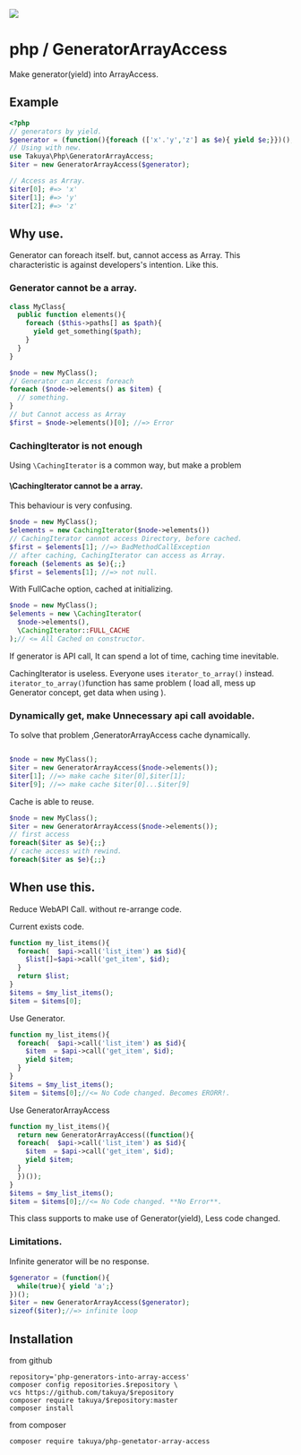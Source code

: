 ![](https://github.com/takuya/php-generators-into-array-access/workflows/main/badge.svg)


# php / GeneratorArrayAccess

Make generator(yield) into ArrayAccess.

## Example

```php
<?php
// generators by yield.
$generator = (function(){foreach (['x'.'y','z'] as $e){ yield $e;}})();
// Using with new.
use Takuya\Php\GeneratorArrayAccess;
$iter = new GeneratorArrayAccess($generator);

// Access as Array. 
$iter[0]; #=> 'x'
$iter[1]; #=> 'y'
$iter[2]; #=> 'z'
```

## Why use.

Generator can foreach itself. but, cannot access as Array. This characteristic is against developers's intention. Like this.

### Generator cannot be a array. 
```php
class MyClass{
  public function elements(){
    foreach ($this->paths[] as $path){
      yield get_something($path);
    }
  }
}

$node = new MyClass();
// Generator can Access foreach
foreach ($node->elements() as $item) {
  // something.    
}
// but Cannot access as Array
$first = $node->elements()[0]; //=> Error
```

### CachingIterator is not enough

Using `\CachingIterator` is a common way, but make a problem
#### \CachingIterator cannot be a array.

This behaviour is very confusing.

```php
$node = new MyClass();
$elements = new CachingIterator($node->elements())
// CachingIterator cannot access Directory, before cached.
$first = $elements[1]; //=> BadMethodCallException
// after caching, CachingIterator can access as Array.
foreach ($elements as $e){;;}
$first = $elements[1]; //=> not null.
```

With FullCache option, cached at initializing.

```php
$node = new MyClass();
$elements = new \CachingIterator(
  $node->elements(),
  \CachingIterator::FULL_CACHE
);// <= All Cached on constructor.
```

If generator is API call, It can spend a lot of time, caching time inevitable.

CachingIterator is useless. Everyone uses `iterator_to_array()` instead.
`iterator_to_array()`function has same problem ( load all, mess up Generator concept, get data when using ).

### Dynamically get, make Unnecessary api call avoidable.

To solve that problem ,GeneratorArrayAccess cache dynamically.
```php

$node = new MyClass();
$iter = new GeneratorArrayAccess($node->elements());
$iter[1]; //=> make cache $iter[0],$iter[1];
$iter[9]; //=> make cache $iter[0]...$iter[9]
```

Cache is able to reuse.
```php
$node = new MyClass();
$iter = new GeneratorArrayAccess($node->elements());
// first access 
foreach($iter as $e){;;}
// cache access with rewind.
foreach($iter as $e){;;}
```

## When use this.

Reduce WebAPI Call. without re-arrange code.

Current exists code.
```php
function my_list_items(){
  foreach(  $api->call('list_item') as $id){
    $list[]=$api->call('get_item', $id);
  }
  return $list;
}
$items = $my_list_items();
$item = $items[0];
```
Use Generator.
```php
function my_list_items(){
  foreach(  $api->call('list_item') as $id){
    $item  = $api->call('get_item', $id);
    yield $item;
  }
}
$items = $my_list_items();
$item = $items[0];//<= No Code changed. Becomes ERORR!. 
```
Use GeneratorArrayAccess
```php
function my_list_items(){
  return new GeneratorArrayAccess((function(){
  foreach(  $api->call('list_item') as $id){
    $item  = $api->call('get_item', $id);
    yield $item;
  }  
  })());
}
$items = $my_list_items();
$item = $items[0];//<= No Code changed. **No Error**.
```

This class supports to make use of Generator(yield), Less code changed.

### Limitations.

Infinite generator will be no response.
```php
$generator = (function(){
  while(true){ yield 'a';}
})();
$iter = new GeneratorArrayAccess($generator);
sizeof($iter);//=> infinite loop
```




## Installation
from github

```shell
repository='php-generators-into-array-access'
composer config repositories.$repository \
vcs https://github.com/takuya/$repository  
composer require takuya/$repository:master
composer install
```
from composer 
```shell
composer require takuya/php-genetator-array-access
```









